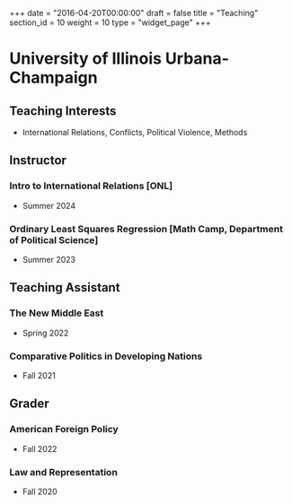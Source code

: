 +++
date = "2016-04-20T00:00:00"
draft = false
title = "Teaching"
section_id = 10
weight = 10
type = "widget_page"
+++

# University of Illinois Urbana-Champaign

## Teaching Interests
- International Relations, Conflicts, Political Violence, Methods

## Instructor

### Intro to International Relations [ONL]
- Summer 2024

### Ordinary Least Squares Regression [Math Camp, Department of Political Science]
- Summer 2023

## Teaching Assistant
### The New Middle East
- Spring 2022

### Comparative Politics in Developing Nations
- Fall 2021

## Grader
### American Foreign Policy
- Fall 2022

### Law and Representation
- Fall 2020


